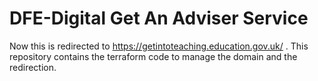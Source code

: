 # DFE-Digital Get An Adviser Service
Now this is redirected to https://getintoteaching.education.gov.uk/ . This repository contains the terraform code to manage the domain and the redirection.
